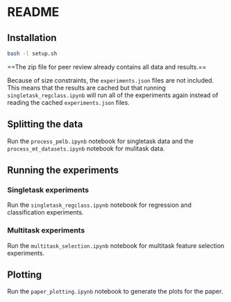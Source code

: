 # README

## Installation

```bash
bash -l setup.sh
```

==The zip file for peer review already contains all data and results.==

Because of size constraints, the `experiments.json` files are not included. This means that the results are cached but that running `singletask_regclass.ipynb` will run all of the experiments again instead of reading the cached `experiments.json` files.

## Splitting the data

Run the `process_pmlb.ipynb` notebook for singletask data and the `process_mt_datasets.ipynb` notebook for mulitask data.

## Running the experiments

### Singletask experiments

Run the `singletask_regclass.ipynb` notebook for regression and classification experiments.

### Multitask experiments

Run the `multitask_selection.ipynb` notebook for multitask feature selection experiments.

## Plotting

Run the `paper_plotting.ipynb` notebook to generate the plots for the paper.
